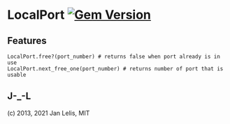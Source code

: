 # LocalPort [![Gem Version](https://badge.fury.io/rb/local_port.svg)](https://badge.fury.io/rb/local_port)

## Features

    LocalPort.free?(port_number) # returns false when port already is in use
    LocalPort.next_free_one(port_number) # returns number of port that is usable

## J-_-L

(c) 2013, 2021 Jan Lelis, MIT
